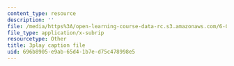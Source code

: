 ```yaml
---
content_type: resource
description: ''
file: /media/https%3A/open-learning-course-data-rc.s3.amazonaws.com/6-002-circuits-and-electronics-spring-2007/696b8905e9ab65d41b7ed75c478998e5_wNuBD4PYWvs.srt
file_type: application/x-subrip
resourcetype: Other
title: 3play caption file
uid: 696b8905-e9ab-65d4-1b7e-d75c478998e5
---
```

